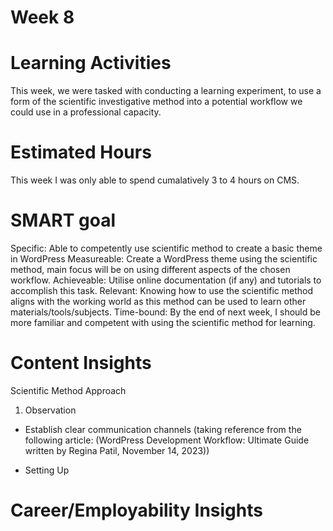 # Week 8

# Learning Activities
This week, we were tasked with conducting a learning experiment, to use a form of the scientific investigative method into a potential workflow we could use in a professional capacity.
# Estimated Hours
This week I was only able to spend cumalatively 3 to 4 hours on CMS.
# SMART goal
Specific: Able to competently use scientific method to create a basic theme in WordPress
Measureable: Create a WordPress theme using the scientific method, main focus will be on using different aspects of the chosen workflow. 
Achieveable: Utilise online documentation (if any) and tutorials to accomplish this task.
Relevant: Knowing how to use the scientific method aligns with the working world as this method can be used to learn other materials/tools/subjects.
Time-bound: By the end of next week, I should be more familiar and competent with using the scientific method for learning.
# Content Insights
Scientific Method Approach

1. Observation
* Establish clear communication channels (taking reference from the following article: (WordPress Development Workflow: Ultimate Guide written by Regina Patil, November 14, 2023))

* Setting Up 


# Career/Employability Insights
